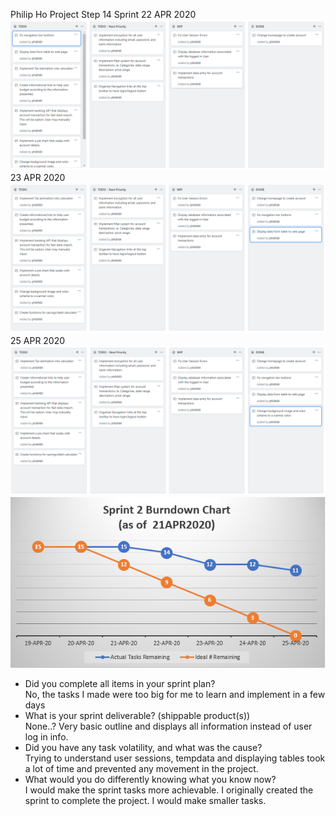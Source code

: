 Philip Ho
Project Step 14 Sprint
22 APR 2020
![Sprint](/sprint/Sprint1.png)
23 APR 2020
![Sprint](/sprint/Sprint2.png)
25 APR 2020
![Sprint](/sprint/Sprint3.png)
![Burndown Chart](/sprint/Burndown%20Chart.png)
<br/>
*	Did you complete all items in your sprint plan?<br/>
No, the tasks I made were too big for me to learn and implement in a few days<br/>
*	What is your sprint deliverable? (shippable product(s))<br/>
None..? Very basic outline and displays all information instead of user log in info.<br/>
*	Did you have any task volatility, and what was the cause?<br/>
Trying to understand user sessions, tempdata and displaying tables took a lot of time and prevented any movement in the project.<br/>
*	What would you do differently knowing what you know now?<br/>
I would make the sprint tasks more achievable. I originally created the sprint to complete the project. I would make smaller tasks.
